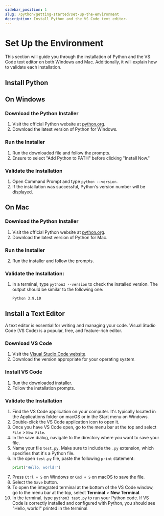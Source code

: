 ```yaml
---
sidebar_position: 1
slug: /python/getting-started/set-up-the-environment
description: Install Python and the VS Code text editor.
---
```


# Set Up the Environment

This section will guide you through the installation of Python and the VS Code text editor on both Windows and Mac. Additionally, it will explain how to validate each installation.

## Install Python

## On Windows

### Download the Python Installer

1. Visit the official Python website at [python.org](https://www.python.org/downloads/).
2. Download the latest version of Python for Windows.

### Run the Installer

1. Run the downloaded file and follow the prompts.
2. Ensure to select "Add Python to PATH" before clicking "Install Now."

### Validate the Installation

1. Open Command Prompt and type `python --version`.
2. If the installation was successful, Python's version number will be displayed.


## On Mac

### Download the Python Installer

1. Visit the official Python website at [python.org](https://www.python.org/downloads/).
2. Download the latest version of Python for Mac.

### Run the Installer

2. Run the installer and follow the prompts.

### Validate the Installation:

1. In a terminal, type `python3 --version` to check the installed version. The output should be similar to the following one:
    ```
    Python 3.9.10
    ```


## Install a Text Editor

A text editor is essential for writing and managing your code. Visual Studio Code (VS Code) is a popular, free, and feature-rich editor.


### Download VS Code

1. Visit the [Visual Studio Code website](https://code.visualstudio.com/).
2. Download the version appropriate for your operating system.

### Install VS Code

1. Run the downloaded installer.
2. Follow the installation prompts.

### Validate the Installation

1. Find the VS Code application on your computer. It's typically located in the Applications folder on macOS or in the Start menu on Windows.
2. Double-click the VS Code application icon to open it.
3. Once you have VS Code open, go to the menu bar at the top and select `File` > `New File`. 
4. In the save dialog, navigate to the directory where you want to save your file.
5. Name your file `test.py`. Make sure to include the `.py` extension, which specifies that it's a Python file.
6. In the open `test.py` file, paste the following `print` statement:
    ```py
    print("Hello, world!")
    ```
7. Press `Ctrl + S` on Windows or `Cmd + S` on macOS to save the file.
8. Select the `Save` button.
9. To open the integrated terminal at the bottom of the VS Code window, go to the menu bar at the top, select **Terminal** > **New Terminal**.
10. In the terminal, type `python3 test.py` to run your Python code. If VS Code is correctly installed and configured with Python, you should see "Hello, world!" printed in the terminal.